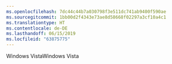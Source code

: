 ```yaml
---
ms.openlocfilehash: 7dc44c44b7a030798f3e511dc741ab9400f590ae
ms.sourcegitcommit: 1bb00d2f4343e73ae8d58668f02297a3cf10a4c1
ms.translationtype: HT
ms.contentlocale: de-DE
ms.lasthandoff: 06/15/2019
ms.locfileid: "63875775"
---
```

<span data-ttu-id="eb0e3-101">Windows Vista</span><span class="sxs-lookup"><span data-stu-id="eb0e3-101">Windows Vista</span></span>